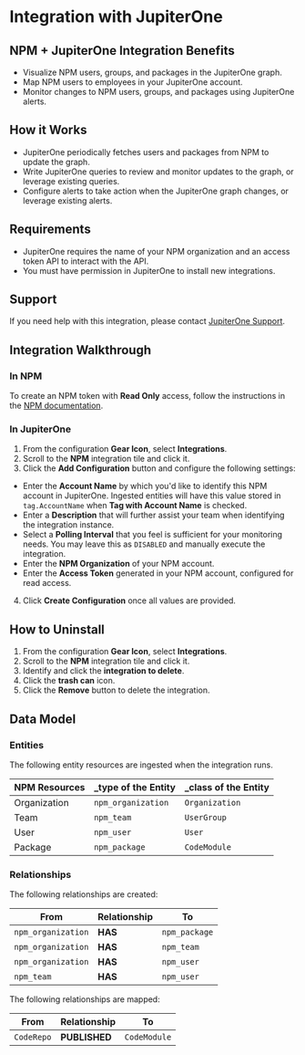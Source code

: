 # Integration with JupiterOne

## NPM + JupiterOne Integration Benefits

- Visualize NPM users, groups, and packages in the JupiterOne graph.
- Map NPM users to employees in your JupiterOne account.
- Monitor changes to NPM users, groups, and packages using JupiterOne alerts.

## How it Works

- JupiterOne periodically fetches users and packages from NPM to update 
the graph.
- Write JupiterOne queries to review and monitor updates to the graph, or leverage
 existing queries.
- Configure alerts to take action when the JupiterOne graph changes, or leverage 
existing alerts.

## Requirements

- JupiterOne requires the name of your NPM organization and an access token API 
to interact with the API.
- You must have permission in JupiterOne to install new integrations.

## Support

If you need help with this integration, please contact
[JupiterOne Support](https://support.jupiterone.io).

## Integration Walkthrough

### In NPM

To create an NPM token with **Read Only** access, follow the instructions in the
[NPM documentation][1].

### In JupiterOne

1. From the configuration **Gear Icon**, select **Integrations**.
2. Scroll to the **NPM** integration tile and click it.
3. Click the **Add Configuration** button and configure the following settings:
- Enter the **Account Name** by which you'd like to identify this NPM
   account in JupiterOne. Ingested entities will have this value stored in
   `tag.AccountName` when **Tag with Account Name** is checked.
- Enter a **Description** that will further assist your team when identifying
   the integration instance.
- Select a **Polling Interval** that you feel is sufficient for your monitoring
   needs. You may leave this as `DISABLED` and manually execute the integration.
- Enter the **NPM Organization** of your NPM account.
- Enter the **Access Token** generated in your NPM account, configured for 
read access.
4. Click **Create Configuration** once all values are provided.

## How to Uninstall

1. From the configuration **Gear Icon**, select **Integrations**.
2. Scroll to the **NPM** integration tile and click it.
3. Identify and click the **integration to delete**.
4. Click the **trash can** icon.
5. Click the **Remove** button to delete the integration.

## Data Model

### Entities

The following entity resources are ingested when the integration runs.

| NPM Resources | \_type of the Entity | \_class of the Entity |
| ------------- | -------------------- | --------------------- |
| Organization  | `npm_organization`   | `Organization`        |
| Team          | `npm_team`           | `UserGroup`           |
| User          | `npm_user`           | `User`                |
| Package       | `npm_package`        | `CodeModule`          |

### Relationships

The following relationships are created:

| From               | Relationship | To            |
| ------------------ | ------------ | ------------- |
| `npm_organization` | **HAS**      | `npm_package` |
| `npm_organization` | **HAS**      | `npm_team`    |
| `npm_organization` | **HAS**      | `npm_user`    |
| `npm_team`         | **HAS**      | `npm_user`    |

The following relationships are mapped:

| From       | Relationship  | To           |
| ---------- | ------------- | ------------ |
| `CodeRepo` | **PUBLISHED** | `CodeModule` |

[1]: https://docs.npmjs.com/creating-and-viewing-authentication-tokens